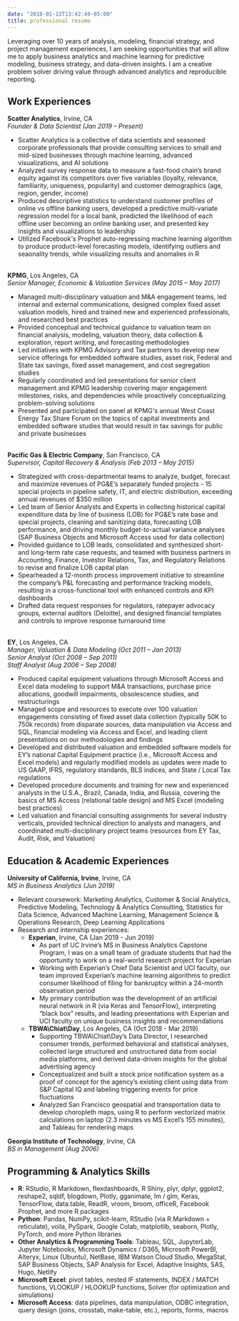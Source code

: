 ```yaml
---
date: "2018-02-13T13:42:49-05:00"
title: professional resume
---
```


Leveraging over 10 years of analysis, modeling, financial strategy, and project management experiences, I am seeking opportunities that will allow me to apply business analytics and machine learning for predictive modeling, business strategy, and data-driven insights. I am a creative problem solver driving value through advanced analytics and reproducible reporting.

## Work Experiences

**Scatter Analytics**, Irvine, CA
<br/>_Founder & Data Scientist (Jan 2019 – Present)_

* Scatter Analytics is a collective of data scientists and seasoned corporate professionals that provide consulting services to small and mid-sized businesses through machine learning, advanced visualizations, and AI solutions
* Analyzed survey response data to measure a fast-food chain’s brand equity against its competitors over five variables (loyalty, relevance, familiarity, uniqueness, popularity) and customer demographics (age, region, gender, income)
* Produced descriptive statistics to understand customer profiles of online vs offline banking users, developed a predictive multi-variate regression model for a local bank, predicted the likelihood of each offline user becoming an online banking user, and presented key insights and visualizations to leadership
* Utilized Facebook's Prophet auto-regressing machine learning algorithm to produce product-level forecasting models, identifying outliers and seaonality trends, while visualizing results and anomalies in R  

<br/>**KPMG**, Los Angeles, CA
<br/>_Senior Manager, Economic & Valuation Services (May 2015 – May 2017)_

* Managed multi-disciplinary valuation and M&A engagement teams, led internal and external communications, designed complex fixed asset valuation models, hired and trained new and experienced professionals, and researched best practices
* Provided conceptual and technical guidance to valuation team on financial analysis, modeling, valuation theory, data collection & exploration, report writing, and forecasting methodologies
* Led initiatives with KPMG Advisory and Tax partners to develop new service offerings for embedded software studies, asset risk, Federal and State tax savings, fixed asset management, and cost segregation studies
* Regularly coordinated and led presentations for senior client management and KPMG leadership covering major engagement milestones, risks, and dependencies while proactively conceptualizing problem-solving solutions
* Presented and participated on panel at KPMG's annual West Coast Energy Tax Share Forum on the topics of capital investments and embedded software studies that would result in tax savings for public and private businesses

<br/>**Pacific Gas & Electric Company**, San Francisco, CA
<br/>_Supervisor, Capital Recovery & Analysis (Feb 2013 – May 2015)_

* Strategized with cross-departmental teams to analyze, budget, forecast and maximize revenues of PG&E’s separately funded projects - 15 special projects in pipeline safety, IT, and electric distribution, exceeding annual revenues of $350 million
* Led team of Senior Analysts and Experts in collecting historical capital expenditure data by line of business (LOB) for PG&E’s rate base and special projects, cleaning and sanitizing data, forecasting LOB performance, and driving monthly budget-to-actual variance analyses (SAP Business Objects and Microsoft Access used for data collection)
* Provided guidance to LOB leads, consolidated and synthesized short- and long-term rate case requests, and teamed with business partners in Accounting, Finance, Investor Relations, Tax, and Regulatory Relations to revise and finalize LOB capital plan
* Spearheaded a 12-month process improvement initiative to streamline the company’s P&L forecasting and performance tracking models, resulting in a cross-functional tool with enhanced controls and KPI dashboards
* Drafted data request responses for regulators, ratepayer advocacy groups, external auditors (Deloitte), and designed financial templates and controls to improve response turnaround time

<br/>**EY**, Los Angeles, CA
<br/>_Manager, Valuation & Data Modeling (Oct 2011 – Jan 2013)_
<br/>_Senior Analyst (Oct 2008 – Sep 2011)_
<br/>_Staff Analyst (Aug 2006 – Sep 2008)_

* Produced capital equipment valuations through Microsoft Access and Excel data modeling to support M&A transactions, purchase price allocations, goodwill impairments, obsolescence studies, and restructurings
* Managed scope and resources to execute over 100 valuation engagements consisting of fixed asset data collection (typically 50K to 750k records) from disparate sources, data manipulation via Access and SQL, financial modeling via Access and Excel, and leading client presentations on our methodologies and findings
* Developed and distributed valuation and embedded software models for EY’s national Capital Equipment practice (i.e., Microsoft Access and Excel models) and regularly modified models as updates were made to US GAAP, IFRS, regulatory standards, BLS indices, and State / Local Tax regulations
* Developed procedure documents and training for new and experienced analysts in the U.S.A., Brazil, Canada, India, and Russia, covering the basics of MS Access (relational table design) and MS Excel (modeling best practices)
* Led valuation and financial consulting assignments for several industry verticals, provided technical direction to analysts and managers, and coordinated multi-disciplinary project teams (resources from EY Tax, Audit, Risk, and Valuation)

## Education & Academic Experiences

**University of California, Irvine**, Irvine, CA
<br/>_MS in Business Analytics (Jun 2019)_

* Relevant coursework: Marketing Analytics, Customer & Social Analytics, Predictive Modeling, Technology & Analytics Consulting, Statistics for Data Science, Advanced Machine Learning, Management Science & Operations Research, Deep Learning Applications
* Research and internship experiences:
   * **Experian**, Irvine, CA (Jan 2019 - Jun 2019)
      * As part of UC Irvine’s MS in Business Analytics Capstone Program, I was on a small team of graduate students that had the opportunity to work on a real-world research project for Experian
      * Working with Experian’s Chief Data Scientist and UCI faculty, our team improved Experian’s machine learning algorithms to predict consumer likelihood of filing for bankruptcy within a 24-month observation period
      * My primary contribution was the development of an artificial neural network in R (via Keras and TensorFlow), interpreting “black box” results, and leading presentations with Experian and UCI faculty on unique business insights and recommendations
   * **TBWA\Chiat\Day**, Los Angeles, CA (Oct 2018 - Mar 2019)
      * Supporting TBWA\Chiat\Day’s Data Director, I researched consumer trends, performed behavioral and statistical analyses, collected large structured and unstructured data from social media platforms, and derived data-driven insights for the global advertising agency
      * Conceptualized and built a stock price notification system as a proof of concept for the agency’s existing client using data from S&P Capital IQ and labeling triggering events for price fluctuations
      * Analyzed San Francisco geospatial and transportation data to develop choropleth maps, using R to perform vectorized matrix calculations on laptop (2.3 minutes vs MS Excel’s 155 minutes), and Tableau for rendering maps
    
**Georgia Institute of Technology**, Irvine, CA
<br/>_BS in Management (Aug 2006)_

## Programming & Analytics Skills

* **R**: RStudio, R Markdown, flexdashboards, R Shiny, plyr, dplyr, ggplot2, reshape2, sqldf, blogdown, Plotly, gganimate, lm / glm, Keras, TensorFlow, data.table, ReadR, vroom, broom, officeR, Facebook Prophet, and more R packages
* **Python**: Pandas, NumPy, scikit-learn, RStudio (via R Markdown + reticulate), voila, PySpark, Google Colab, matplotlib, seaborn, Plotly, PyTorch, and more Python libraries
* **Other Analytics & Programming Tools**: Tableau, SQL, JupyterLab, Jupyter Notebooks, Microsoft Dynamics / D365, Microsoft PowerBI, Alteryx, Linux (Ubuntu), NetBase, IBM Watson Cloud Studio, MegaStat, SAP Business Objects, SAP Analysis for Excel, Adaptive Insights, SAS, Hugo, Netlify
* **Microsoft Excel**: pivot tables, nested IF statements, INDEX / MATCH functions, VLOOKUP / HLOOKUP functions, Solver (for optimization and simulations)
* **Microsoft Access**: data pipelines, data manipulation, ODBC integration, query design (joins, crosstab, make-table, etc.), reports, forms, macros